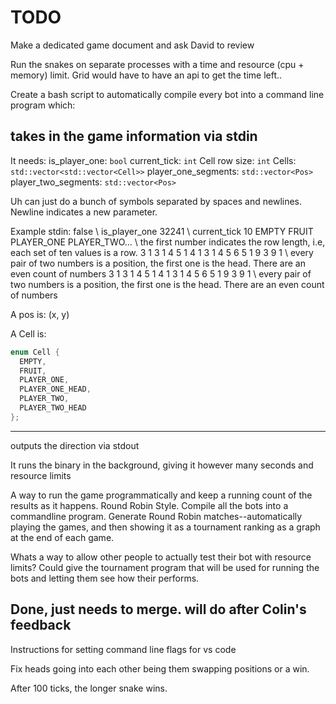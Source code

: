 # TODO

Make a dedicated game document and ask David to review

Run the snakes on separate processes with a time and resource (cpu + memory)
limit. Grid would have to have an api to get the time left..

Create a bash script to automatically compile every bot into a command line program which:

## takes in the game information via stdin
It needs:
is_player_one: `bool`
current_tick: `int`
Cell row size: `int`
Cells: `std::vector<std::vector<Cell>>`
player_one_segments: `std::vector<Pos>`
player_two_segments: `std::vector<Pos>`

Uh can just do a bunch of symbols separated by spaces and newlines. Newline indicates a new parameter.

Example stdin:
false \\ is_player_one
32241 \\ current_tick
10 
EMPTY FRUIT PLAYER_ONE PLAYER_TWO... \\ the first number indicates the row length, i.e, each set of ten values is a row.
3 1 3 1 4 5 1 4 1 3 1 4 5 6 5 1 9 3 9 1 \\ every pair of two numbers is a position, the first one is the head. There are an even count of numbers
3 1 3 1 4 5 1 4 1 3 1 4 5 6 5 1 9 3 9 1 \\ every pair of two numbers is a position, the first one is the head. There are an even count of numbers

A pos is:
(x, y)

A Cell is:
```cpp
enum Cell {
  EMPTY,
  FRUIT,
  PLAYER_ONE,
  PLAYER_ONE_HEAD,
  PLAYER_TWO,
  PLAYER_TWO_HEAD
};
```

------------------------------

outputs the direction via stdout

It runs the binary in the background, giving it however many seconds and resource limits

A way to run the game programmatically and keep a running count of the results
as it happens. Round Robin Style. Compile all the bots into a commandline
program. Generate Round Robin matches--automatically playing the games, and
then showing it as a tournament ranking as a graph at the end of each game.

Whats a way to allow other people to actually test their bot with resource
limits? Could give the tournament program that will be used for running the
bots and letting them see how their performs.

## Done, just needs to merge. will do after Colin's feedback

Instructions for setting command line flags for vs code

Fix heads going into each other being them swapping positions or a win.

After 100 ticks, the longer snake wins.
